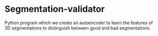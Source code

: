 # Segmentation-validator
Python program which we create an autoencoder to learn the features of 3D segmentations to distinguish between good and bad segmentations.
